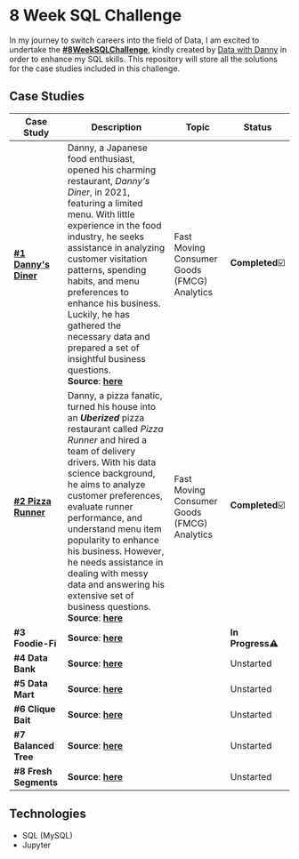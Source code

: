 # 8 Week SQL Challenge 
In my journey to switch careers into the field of Data, I am excited to undertake the [**#8WeekSQLChallenge**](https://8weeksqlchallenge.com/), kindly created by [Data with Danny](https://linktr.ee/datawithdanny) in order to enhance my SQL skills. 
This repository will store all the solutions for the case studies included in this challenge.

## Case Studies
Case Study | Description | Topic | Status|
| --- | --- | --- | --- |
| [**#1 Danny's Diner**](https://github.com/chanronnie/8WeekSQLChallenge/tree/main/CaseStudy%231%20-%20Danny's%20Diner) | Danny, a Japanese food enthusiast, opened his charming restaurant, *Danny's Diner*, in 2021, featuring a limited menu. With little experience in the food industry, he seeks assistance in analyzing customer visitation patterns, spending habits, and menu preferences to enhance his business. Luckily, he has gathered the necessary data and prepared a set of insightful business questions.<br> **Source**: [**here**](https://8weeksqlchallenge.com/case-study-1/)| Fast Moving Consumer Goods (FMCG) Analytics | **Completed**☑️|
| [**#2 Pizza Runner**](https://github.com/chanronnie/8WeekSQLChallenge/tree/main/CaseStudy%232%20-%20Pizza%20Runner) | Danny, a pizza fanatic, turned his house into an **_Uberized_** pizza restaurant called *Pizza Runner* and hired a team of delivery drivers. With his data science background, he aims to analyze customer preferences, evaluate runner performance, and understand menu item popularity to enhance his business. However, he needs assistance in dealing with messy data and answering his extensive set of business questions.<br>**Source**: [**here**](https://8weeksqlchallenge.com/case-study-1/)| Fast Moving Consumer Goods (FMCG) Analytics | **Completed**☑️|
| **#3 Foodie-Fi** |**Source**: [**here**](https://8weeksqlchallenge.com/case-study-3/) | | **In Progress**⚠️ |
| **#4 Data Bank** |**Source**: [**here**](https://8weeksqlchallenge.com/case-study-4/) | | Unstarted |
| **#5 Data Mart** |**Source**: [**here**](https://8weeksqlchallenge.com/case-study-5/) | | Unstarted |
| **#6 Clique Bait** |**Source**: [**here**](https://8weeksqlchallenge.com/case-study-6/) | | Unstarted |
| **#7 Balanced Tree** |**Source**: [**here**](https://8weeksqlchallenge.com/case-study-7/) | | Unstarted |
| **#8 Fresh Segments** |**Source**: [**here**](https://8weeksqlchallenge.com/case-study-8/) | | Unstarted |

## Technologies
- SQL (MySQL)
- Jupyter
